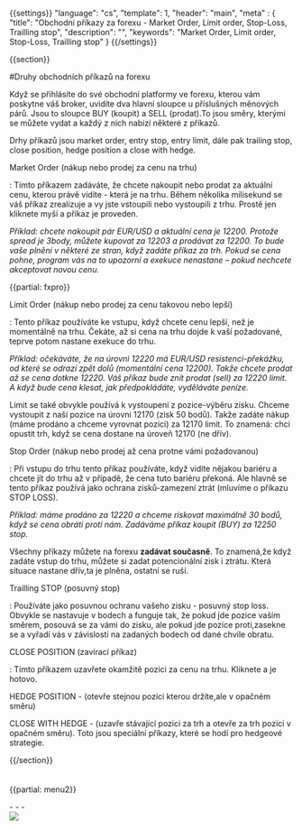 {{settings}}
  "language": "cs",
  "template": 1,
  "header": "main",
  "meta" : {
    "title": "Obchodní příkazy za forexu - Market Order, Limit order, Stop-Loss, Trailling stop",
    "description": "",
    "keywords": "Market Order, Limit order, Stop-Loss, Trailling stop"
  }
{{/settings}}

<div class="row">
<div class="col-md-9" role="main" markdown="1">

{{section}}

#Druhy obchodních příkazů na forexu

Když se přihlásíte do své obchodní platformy ve forexu, kterou vám poskytne váš broker, uvidíte dva hlavní sloupce u příslušných měnových párů. Jsou to sloupce BUY (koupit) a SELL (prodat).To jsou směry, kterými se můžete vydat a každý z nich nabízí některé z příkazů.

Drhy příkazů jsou market order, entry stop, entry limit, dále pak trailing stop, close position, hedge position a close with hedge.

Market Order (nákup nebo prodej za cenu na trhu)

:   Tímto příkazem zadáváte, že chcete nakoupit nebo prodat za aktuální cenu, kterou právě vidíte - která je na trhu. Během několika milisekund se váš příkaz zrealizuje a vy jste vstoupili nebo vystoupili z trhu. Prostě jen kliknete myší a příkaz je proveden.

*Příklad: chcete nakoupit pár EUR/USD a aktuální cena je 12200. Protože spread je 3body, můžete kupovat za 12203 a prodávat za 12200. To bude vaše plnění v některé ze stran, když zadáte příkaz za trh. Pokud se cena pohne, program vás na to upozorní a exekuce nenastane – pokud nechcete akceptovat novou cenu.*

{{partial: fxpro}}

Limit Order (nákup nebo prodej za cenu takovou nebo lepší)

:   Tento příkaz používáte ke vstupu, když chcete cenu lepší, než je momentálně na trhu. Čekáte, až si cena na trhu dojde k vaší požadované, teprve potom nastane exekuce do trhu.

*Příklad: očekáváte, že na úrovni 12220 má EUR/USD resistenci-překážku, od které se odrazí zpět dolů (momentální cena 12200). Takže chcete prodat až se cena dotkne 12220. Váš příkaz bude znít prodat (sell) za 12220 limit. A když bude cena klesat, jak předpokládáte, vyděláváte peníze.*

Limit se také obvykle používá k vystoupení z pozice-výběru zisku. Chceme vystoupit z naší pozice na úrovni 12170 (zisk 50 bodů). Takže zadáte nákup (máme prodáno a chceme vyrovnat pozici) za 12170 limit. To znamená: chci opustit trh, když se cena dostane na úroveň 12170 (ne dřív).


Stop Order (nákup nebo prodej až cena protne vámi požadovanou)

:   Při vstupu do trhu tento příkaz používáte, když vidíte nějakou bariéru a chcete jít do trhu až v případě, že cena tuto bariéru překoná. Ale hlavně se tento příkaz používá jako ochrana zisků-zamezení ztrát (mluvíme o příkazu STOP LOSS).

*Příklad: máme prodáno za 12220 a chceme riskovat maximálně 30 bodů, když se cena obrátí proti nám. Zadáváme příkaz koupit (BUY) za 12250 stop.*

Všechny příkazy můžete na forexu **zadávat současně**. To znamená,že když zadáte vstup do trhu, můžete si zadat potencionální zisk i ztrátu. Která situace nastane dřív,ta je plněna, ostatní se ruší.


Trailling STOP (posuvný stop)

:   Používáte jako posuvnou ochranu vašeho zisku - posuvný stop loss. Obvykle se nastavuje v bodech a funguje tak, že pokud jde pozice vaším směrem, posouvá se za vámi do zisku, ale pokud jde pozice proti,zasekne se a vyřadí vás v závislosti na zadaných bodech od dané chvíle obratu.

CLOSE POSITION (zavírací příkaz)

:   Tímto příkazem uzavřete okamžitě pozici za cenu na trhu. Kliknete a je hotovo.

HEDGE POSITION - (otevře stejnou pozici kterou držíte,ale v opačném směru)

CLOSE WITH HEDGE - (uzavře stávající pozici za trh a otevře za trh pozici v opačném směru). Toto jsou speciální příkazy, které se hodí pro hedgeové strategie.


{{/section}}
</div>
<div class="col-md-3" markdown="1">
<div class="well" markdown="1" style="margin-top: 2.5em">

{{partial: menu2}}

</div>
<div class="container-fluid" markdown="1">
- - -


</div>
<div class="container-fluid" markdown="1">

</div>
<div class="container-fluid" markdown="1">



</div>
<div class="container-fluid" markdown="1">



</div>
<div class="container-fluid" markdown="1">
<a href="http://blog.forexsrovnavac.cz/plus500cz"  target="_blank">
 <img src="http://blog.forexsrovnavac.cz/wp-content/uploads/2014/10/informace.png" width="" height=""/>

</a>

</div>
</div>
</div>
